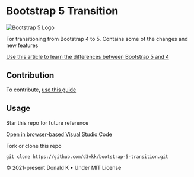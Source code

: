 # Bootstrap 5 Transition

![Bootstrap 5 Logo](https://github.com/d3vkk/bootstrap-5-transition/blob/master/bootstrap-5-logo.png)

For transitioning from Bootstrap 4 to 5. Contains some of the changes and new features

[Use this article to learn the differences between Bootstrap 5 and 4](https://superdevresources.com/bootstrap5-vs-bootstrap4-whats-new/)

## Contribution

To contribute, [use this guide](https://github.com/d3vkk/open-source/blob/master/CONTRIBUTING.md)

## Usage

Star this repo for future reference

[Open in browser-based Visual Studio Code](https://vscode.dev//github/d3vkk/bootstrap-5-transition)

Fork or clone this repo
```
git clone https://github.com/d3vkk/bootstrap-5-transition.git
```

© 2021-present Donald K • Under MIT License
